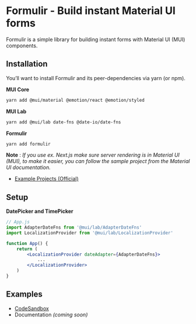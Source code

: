 # Formulir - Build instant Material UI forms

Formulir is a simple library for building instant forms with Material UI (MUI) components.

## Installation

You’ll want to install Formulir and its peer-dependencies via yarn (or npm).

**MUI Core**

```sh
yarn add @mui/material @emotion/react @emotion/styled
```

**MUI Lab**

```sh
yarn add @mui/lab date-fns @date-io/date-fns
```

**Formulir**

```sh
yarn add formulir
```

**Note** :
_If you use ex. Next.js make sure server rendering is in Material UI (MUI), to make it easier, you can follow the sample project from the Material UI documentation._

-   [Example Projects (Official)](https://mui.com/getting-started/example-projects/)

## Setup

**DatePicker and TimePicker**

```jsx
// App.js
import AdapterDateFns from '@mui/lab/AdapterDateFns'
import LocalizationProvider from '@mui/lab/LocalizationProvider'

function App() {
    return (
        <LocalizationProvider dateAdapter={AdapterDateFns}>
            ...
        </LocalizationProvider>
    )
}
```

## Examples

-   [CodeSandbox](https://codesandbox.io/s/formulir-build-instant-material-ui-forms-m9n86?file=/src/App.js)
-   Documentation _(coming soon)_

